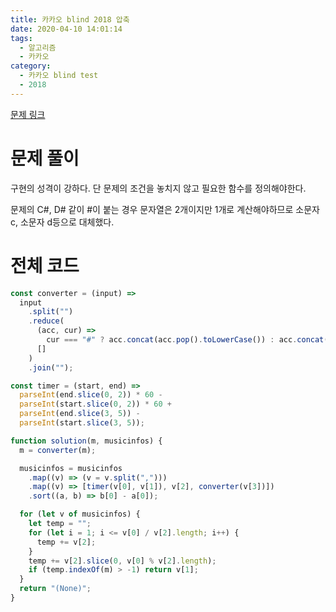 ```yaml
---
title: 카카오 blind 2018 압축
date: 2020-04-10 14:01:14
tags:
  - 알고리즘
  - 카카오
category:
  - 카카오 blind test
  - 2018
---
```


[문제 링크](https://programmers.co.kr/learn/courses/30/lessons/17683)

# 문제 풀이

구현의 성격이 강하다.
단 문제의 조건을 놓치지 않고 필요한 함수를 정의해야한다.

문제의 C#, D# 같이 #이 붙는 경우 문자열은 2개이지만 1개로 계산해야하므로
소문자 c, 소문자 d등으로 대체했다.

# 전체 코드

```javascript
const converter = (input) =>
  input
    .split("")
    .reduce(
      (acc, cur) =>
        cur === "#" ? acc.concat(acc.pop().toLowerCase()) : acc.concat(cur),
      []
    )
    .join("");

const timer = (start, end) =>
  parseInt(end.slice(0, 2)) * 60 -
  parseInt(start.slice(0, 2)) * 60 +
  parseInt(end.slice(3, 5)) -
  parseInt(start.slice(3, 5));

function solution(m, musicinfos) {
  m = converter(m);

  musicinfos = musicinfos
    .map((v) => (v = v.split(",")))
    .map((v) => [timer(v[0], v[1]), v[2], converter(v[3])])
    .sort((a, b) => b[0] - a[0]);

  for (let v of musicinfos) {
    let temp = "";
    for (let i = 1; i <= v[0] / v[2].length; i++) {
      temp += v[2];
    }
    temp += v[2].slice(0, v[0] % v[2].length);
    if (temp.indexOf(m) > -1) return v[1];
  }
  return "(None)";
}
```
